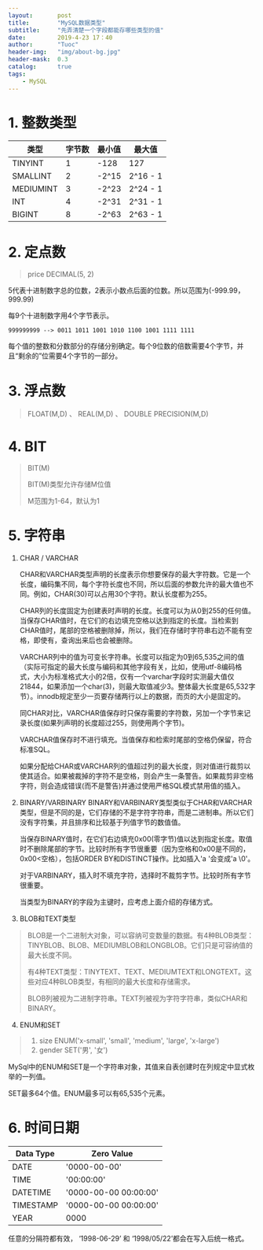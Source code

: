 ```yaml
---
layout:       post
title:        "MySQL数据类型"
subtitle:     "先弄清楚一个字段都能存哪些类型的值"
date:         2019-4-23 17：40
author:       "Tuoc"
header-img:   "img/about-bg.jpg"
header-mask:  0.3
catalog:      true
tags:
    - MySQL
---
```


# 1. 整数类型

| 类型      | 字节数 | 最小值 | 最大值   |
| --------- | ------ | ------ | -------- |
| TINYINT   | 1      | -128   | 127      |
| SMALLINT  | 2      | -2^15  | 2^16 - 1 |
| MEDIUMINT | 3      | -2^23  | 2^24 - 1 |
| INT       | 4      | -2^31  | 2^31 - 1 |
| BIGINT    | 8      | -2^63  | 2^63 - 1 |

# 2. 定点数

> price DECIMAL(5, 2)

5代表十进制数字总的位数，2表示小数点后面的位数。所以范围为(-999.99， 999.99)

每9个十进制数字用4个字节表示。

`999999999 --> ‭0011 1011 1001 1010 1100 1001 1111 1111‬`

每个值的整数和分数部分的存储分别确定。每个9位数的倍数需要4个字节，并且“剩余的”位需要4个字节的一部分。
  
# 3. 浮点数

> FLOAT(M,D) 、 REAL(M,D) 、 DOUBLE PRECISION(M,D)

# 4. BIT

> BIT(M)
>
> BIT(M)类型允许存储M位值
>
> M范围为1-64，默认为1


# 5. 字符串

1. CHAR / VARCHAR

   CHAR和VARCHAR类型声明的长度表示你想要保存的最大字符数。它是一个长度，编码集不同，每个字符长度也不同，所以后面的参数允许的最大值也不同。例如，CHAR(30)可以占用30个字符。默认长度都为255。

   ​     CHAR列的长度固定为创建表时声明的长度。长度可以为从0到255的任何值。当保存CHAR值时，在它们的右边填充空格以达到指定的长度。当检索到CHAR值时，尾部的空格被删除掉，所以，我们在存储时字符串右边不能有空格，即使有，查询出来后也会被删除。

   

   ​    VARCHAR列中的值为可变长字符串。长度可以指定为0到65,535之间的值（实际可指定的最大长度与编码和其他字段有关，比如，使用utf-8编码格式，大小为标准格式大小的2倍，仅有一个varchar字段时实测最大值仅21844，如果添加一个char(3)，则最大取值减少3。整体最大长度是65,532字节）。innodb规定至少一页要存储两行以上的数据，而页的大小是固定的。

   ​    同CHAR对比，VARCHAR值保存时只保存需要的字符数，另加一个字节来记录长度(如果列声明的长度超过255，则使用两个字节)。

   ​    VARCHAR值保存时不进行填充。当值保存和检索时尾部的空格仍保留，符合标准SQL。

   ​    如果分配给CHAR或VARCHAR列的值超过列的最大长度，则对值进行裁剪以使其适合。如果被裁掉的字符不是空格，则会产生一条警告。如果裁剪非空格字符，则会造成错误(而不是警告)并通过使用严格SQL模式禁用值的插入。

2. BINARY/VARBINARY
  BINARY和VARBINARY类型类似于CHAR和VARCHAR类型，但是不同的是，它们存储的不是字符字符串，而是二进制串。所以它们没有字符集，并且排序和比较基于列值字节的数值值。

   当保存BINARY值时，在它们右边填充0x00(零字节)值以达到指定长度。取值时不删除尾部的字节。比较时所有字节很重要（因为空格和0x00是不同的，0x00<空格），包括ORDER BY和DISTINCT操作。比如插入'a '会变成'a \0'。

   对于VARBINARY，插入时不填充字符，选择时不裁剪字节。比较时所有字节很重要。

   当类型为BINARY的字段为主键时，应考虑上面介绍的存储方式。

3. BLOB和TEXT类型

> BLOB是一个二进制大对象，可以容纳可变数量的数据。有4种BLOB类型：TINYBLOB、BLOB、MEDIUMBLOB和LONGBLOB。它们只是可容纳值的最大长度不同。
>
> 有4种TEXT类型：TINYTEXT、TEXT、MEDIUMTEXT和LONGTEXT。这些对应4种BLOB类型，有相同的最大长度和存储需求。
>
> BLOB列被视为二进制字符串。TEXT列被视为字符字符串，类似CHAR和BINARY。

4. ENUM和SET

> 1. size ENUM('x-small', 'small', 'medium', 'large', 'x-large')
> 2. gender SET('男', '女')

MySql中的ENUM和SET是一个字符串对象，其值来自表创建时在列规定中显式枚举的一列值。

SET最多64个值。ENUM最多可以有65,535个元素。

# 6. 时间日期

| Data Type | Zero Value            |
| --------- | --------------------- |
| DATE      | '0000-00-00'          |
| TIME      | '00:00:00'            |
| DATETIME  | '0000-00-00 00:00:00' |
| TIMESTAMP | '0000-00-00 00:00:00' |
| YEAR      | 0000                  |

任意的分隔符都有效， ‘1998-06-29’ 和 ‘1998/05/22’都会在写入后统一格式。